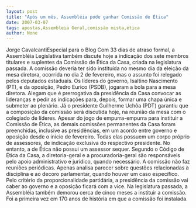 ```yaml
---
layout: post
title: "Após um mês, Assembléia pode ganhar Comissão de Ética"
date: 2007-03-07
tags: apostas,Assembleia Geral,comissão mista,ética
author: None
---
```

Jorge CavalcantiEspecial para o Blog
Com 33 dias de atraso formal, a Assembléia Legislativa também discute hoje a indicação dos sete membros titulares e suplentes da Comissão de Ética da Casa, criada na legislatura passada. A comissão deveria ter sido instituída no mesmo dia da eleição da mesa diretora, ocorrida no dia 2 de fevereiro, mas o assunto foi relegado pelos deputados estaduais.
Os líderes do governo, Isaltino Nascimento (PT), e da oposição, Pedro Eurico (PSDB), jogaram a bola para a mesa diretora. Alegam que é prerrogativa da presidência da Casa convocar as lideranças e pedir as indicações para, depois, formar uma chapa única e submeter ao plenário. Já o presidente Guilherme Uchôa (PDT) garantiu que a composição da comissão será discutida hoje, na reunião da mesa com o colegiado de líderes.
Apesar do jogo de empurra-empurra para instituir a Comissão de Ética, as demais comissões permanentes da Casa foram preenchidas, inclusive as presidências, em um acordo entre governo e oposição desde o início de fevereiro. Todas elas possuem um corpo próprio de assessores, de indicação exclusiva do respectivo presidente. 
No entanto, a de Ética não possui um assessor sequer. Segundo o Código de Ética da Casa, a diretoria-geral e a procuradoria-geral são responsáveis pelo apoio administrativo e jurídico, quando necessário. A comissão não faz reuniões periódicas. Apenas analisa parecer sobre questões relacionadas à disciplina e ao decoro parlamentar, quando houver um caso específico. 
Pelo critério da proporcionalidade partidária, a presidência da comissão vai caber ao governo e a oposição ficará com a vice. Na legislatura passada, a Assembléia também demorou cerca de cinco meses a instituir a comissão. Foi a primeira vez em 170 anos de história em que a comissão foi instalada.  